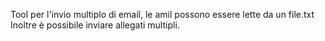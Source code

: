 Tool per l'invio multiplo di email, le amil possono essere lette da un file.txt
Inoltre è possibile inviare allegati multipli.

